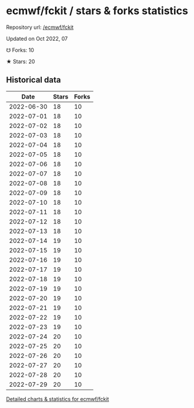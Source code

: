 # ecmwf/fckit / stars & forks statistics

Repository url: [/ecmwf/fckit](https://github.com/ecmwf/fckit)

Updated on Oct 2022, 07

☋ Forks: 10

★ Stars: 20

## Historical data
| Date | Stars | Forks |
|------|-------|-------|
| 2022-06-30 | 18 | 10 | 
| 2022-07-01 | 18 | 10 | 
| 2022-07-02 | 18 | 10 | 
| 2022-07-03 | 18 | 10 | 
| 2022-07-04 | 18 | 10 | 
| 2022-07-05 | 18 | 10 | 
| 2022-07-06 | 18 | 10 | 
| 2022-07-07 | 18 | 10 | 
| 2022-07-08 | 18 | 10 | 
| 2022-07-09 | 18 | 10 | 
| 2022-07-10 | 18 | 10 | 
| 2022-07-11 | 18 | 10 | 
| 2022-07-12 | 18 | 10 | 
| 2022-07-13 | 18 | 10 | 
| 2022-07-14 | 19 | 10 | 
| 2022-07-15 | 19 | 10 | 
| 2022-07-16 | 19 | 10 | 
| 2022-07-17 | 19 | 10 | 
| 2022-07-18 | 19 | 10 | 
| 2022-07-19 | 19 | 10 | 
| 2022-07-20 | 19 | 10 | 
| 2022-07-21 | 19 | 10 | 
| 2022-07-22 | 19 | 10 | 
| 2022-07-23 | 19 | 10 | 
| 2022-07-24 | 20 | 10 | 
| 2022-07-25 | 20 | 10 | 
| 2022-07-26 | 20 | 10 | 
| 2022-07-27 | 20 | 10 | 
| 2022-07-28 | 20 | 10 | 
| 2022-07-29 | 20 | 10 | 


[Detailed charts & statistics for ecmwf/fckit](https://reviewgithub.com/rep/ecmwf/fckit)

